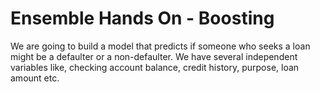 # Ensemble Hands On - Boosting

We are going to build a model that predicts if someone who seeks a loan might be a defaulter or a non-defaulter. We have several independent variables like, checking account balance, credit history, purpose, loan amount etc.
